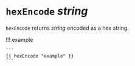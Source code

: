 # `hexEncode` *string*

`hexEncode` returns *string* encoded as a hex string.

!!! example

    ```
    {{ hexEncode "example" }}
    ```
